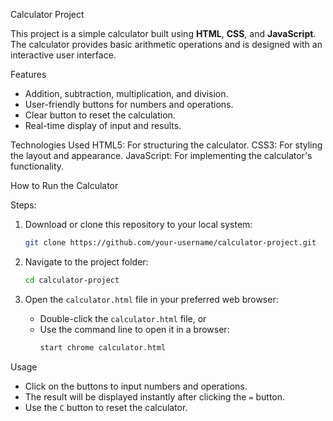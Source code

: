 Calculator Project

This project is a simple calculator built using **HTML**, **CSS**, and **JavaScript**. The calculator provides basic arithmetic operations and is designed with an interactive user interface.

Features
- Addition, subtraction, multiplication, and division.
- User-friendly buttons for numbers and operations.
- Clear button to reset the calculation.
- Real-time display of input and results.

Technologies Used
HTML5: For structuring the calculator.
CSS3: For styling the layout and appearance.
JavaScript: For implementing the calculator's functionality.

How to Run the Calculator

Steps:
1. Download or clone this repository to your local system:
   ```bash
   git clone https://github.com/your-username/calculator-project.git
   ```

2. Navigate to the project folder:
   ```bash
   cd calculator-project
   ```

3. Open the `calculator.html` file in your preferred web browser:
   - Double-click the `calculator.html` file, or
   - Use the command line to open it in a browser:
     ```bash
     start chrome calculator.html
     ```

Usage
- Click on the buttons to input numbers and operations.
- The result will be displayed instantly after clicking the `=` button.
- Use the `C` button to reset the calculator.


